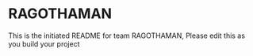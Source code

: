 # RAGOTHAMAN
This is the initiated README for team RAGOTHAMAN, Please edit this as you build your project
